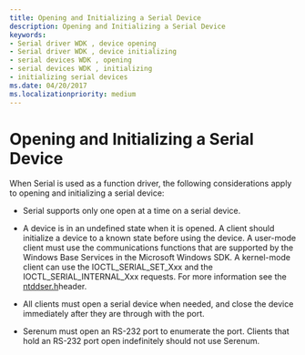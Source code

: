 ```yaml
---
title: Opening and Initializing a Serial Device
description: Opening and Initializing a Serial Device
keywords:
- Serial driver WDK , device opening
- Serial driver WDK , device initializing
- serial devices WDK , opening
- serial devices WDK , initializing
- initializing serial devices
ms.date: 04/20/2017
ms.localizationpriority: medium
---
```


# Opening and Initializing a Serial Device

When Serial is used as a function driver, the following considerations apply to opening and initializing a serial device:

- Serial supports only one open at a time on a serial device.

- A device is in an undefined state when it is opened. A client should initialize a device to a known state before using the device. A user-mode client must use the communications functions that are supported by the Windows Base Services in the Microsoft Windows SDK. A kernel-mode client can use the IOCTL\_SERIAL\_SET\_Xxx and the IOCTL\_SERIAL\_INTERNAL\_Xxx requests. For more information see the [ntddser.h](/windows-hardware/drivers/ddi/ntddser/)header.

- All clients must open a serial device when needed, and close the device immediately after they are through with the port.

- Serenum must open an RS-232 port to enumerate the port. Clients that hold an RS-232 port open indefinitely should not use Serenum.
